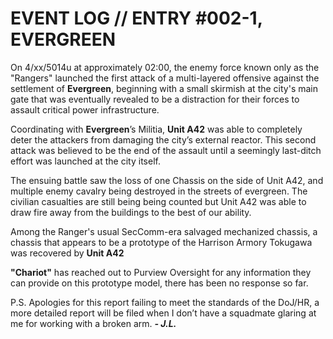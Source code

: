 # EVENT LOG // ENTRY #002-1, EVERGREEN 

On 4/xx/5014u at approximately 02:00, the enemy force known only as the "Rangers" launched the first attack of a multi-layered offensive against the settlement of **Evergreen**, beginning with a small skirmish at the city's main gate that was eventually revealed to be a distraction for their forces to assault critical power infrastructure.

Coordinating with **Evergreen**’s Militia, **Unit A42** was able to completely deter the attackers from damaging the city’s external reactor. This second attack was believed to be the end of the assault until a seemingly last-ditch effort was launched at the city itself. 

The ensuing battle saw the loss of one Chassis on the side of Unit A42, and multiple enemy cavalry being destroyed in the streets of evergreen. The civilian casualties are still being being counted but Unit A42 was able to draw fire away from the buildings to the best of our ability.

Among the Ranger's usual SecComm-era salvaged mechanized chassis, a chassis that appears to be a prototype of the Harrison Armory Tokugawa was recovered by **Unit A42**

**"Chariot"** has reached out to Purview Oversight for any information they can provide on this prototype model, there has been no response so far.

P.S. Apologies for this report failing to meet the standards of the DoJ/HR, a more detailed report will be filed when I don’t have a squadmate glaring at me for working with a broken arm.		***- J.L.***
